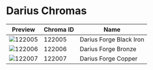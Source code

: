 # Darius Chromas

| Preview | Chroma ID | Name |
|---------|-----------|------|
| ![122005](https://raw.communitydragon.org/latest/plugins/rcp-be-lol-game-data/global/default/v1/champion-chroma-images/122/122005.png) | 122005 | Darius Forge Black Iron |
| ![122006](https://raw.communitydragon.org/latest/plugins/rcp-be-lol-game-data/global/default/v1/champion-chroma-images/122/122006.png) | 122006 | Darius Forge Bronze |
| ![122007](https://raw.communitydragon.org/latest/plugins/rcp-be-lol-game-data/global/default/v1/champion-chroma-images/122/122007.png) | 122007 | Darius Forge Copper |